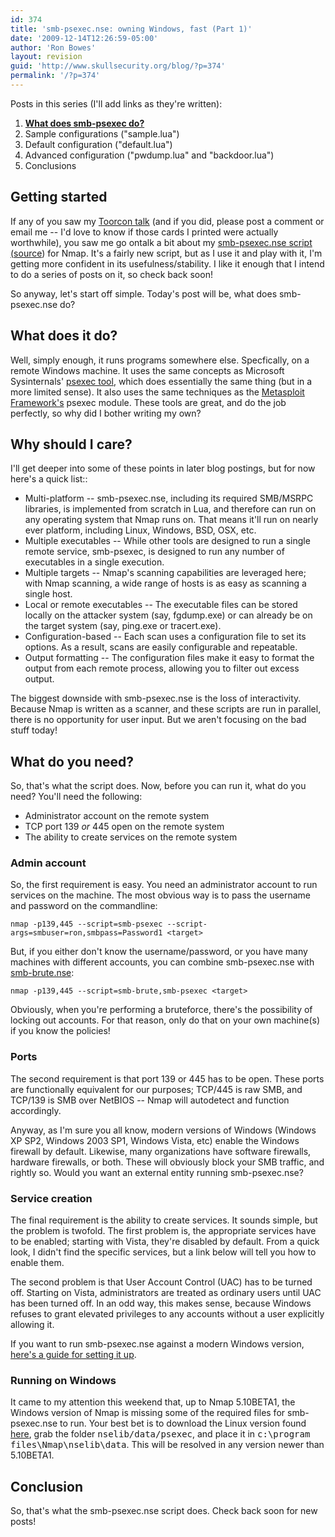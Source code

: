 ```yaml
---
id: 374
title: 'smb-psexec.nse: owning Windows, fast (Part 1)'
date: '2009-12-14T12:26:59-05:00'
author: 'Ron Bowes'
layout: revision
guid: 'http://www.skullsecurity.org/blog/?p=374'
permalink: '/?p=374'
---
```


Posts in this series (I'll add links as they're written):

1. **[What does smb-psexec do?](/blog/?p=365)**
2. Sample configurations ("sample.lua")
3. Default configuration ("default.lua")
4. Advanced configuration ("pwdump.lua" and "backdoor.lua")
5. Conclusions

## Getting started

If any of you saw my [Toorcon talk](http://svn.skullsecurity.org:81/ron/security/2009-10-toorcon/2009-10%20Toorcon.pdf) (and if you did, please post a comment or email me -- I'd love to know if those cards I printed were actually worthwhile), you saw me go ontalk a bit about my [smb-psexec.nse script (](http://nmap.org/nsedoc/scripts/smb-psexec.html)[source](http://nmap.org/svn/scripts/smb-psexec.nse)) for Nmap. It's a fairly new script, but as I use it and play with it, I'm getting more confident in its usefulness/stability. I like it enough that I intend to do a series of posts on it, so check back soon!

So anyway, let's start off simple. Today's post will be, what does smb-psexec.nse do?

## What does it do?

Well, simply enough, it runs programs somewhere else. Specfically, on a remote Windows machine. It uses the same concepts as Microsoft Sysinternals' [psexec tool](http://technet.microsoft.com/en-us/sysinternals/bb897553.aspx), which does essentially the same thing (but in a more limited sense). It also uses the same techniques as the [Metasploit Framework's](http://www.metasploit.com/framework/) psexec module. These tools are great, and do the job perfectly, so why did I bother writing my own?

## Why should I care?

I'll get deeper into some of these points in later blog postings, but for now here's a quick list::

- Multi-platform -- smb-psexec.nse, including its required SMB/MSRPC libraries, is implemented from scratch in Lua, and therefore can run on any operating system that Nmap runs on. That means it'll run on nearly ever platform, including Linux, Windows, BSD, OSX, etc.
- Multiple executables -- While other tools are designed to run a single remote service, smb-psexec, is designed to run any number of executables in a single execution.
- Multiple targets -- Nmap's scanning capabilities are leveraged here; with Nmap scanning, a wide range of hosts is as easy as scanning a single host.
- Local or remote executables -- The executable files can be stored locally on the attacker system (say, fgdump.exe) or can already be on the target system (say, ping.exe or tracert.exe).
- Configuration-based -- Each scan uses a configuration file to set its options. As a result, scans are easily configurable and repeatable.
- Output formatting -- The configuration files make it easy to format the output from each remote process, allowing you to filter out excess output.

The biggest downside with smb-psexec.nse is the loss of interactivity. Because Nmap is written as a scanner, and these scripts are run in parallel, there is no opportunity for user input. But we aren't focusing on the bad stuff today!

## What do you need?

So, that's what the script does. Now, before you can run it, what do you need? You'll need the following:

- Administrator account on the remote system
- TCP port 139 *or* 445 open on the remote system
- The ability to create services on the remote system

### Admin account

So, the first requirement is easy. You need an administrator account to run services on the machine. The most obvious way is to pass the username and password on the commandline:

```
nmap -p139,445 --script=smb-psexec --script-args=smbuser=ron,smbpass=Password1 <target>
```

But, if you either don't know the username/password, or you have many machines with different accounts, you can combine smb-psexec.nse with [smb-brute.nse](http://nmap.org/nsedoc/scripts/smb-brute.html):

```
nmap -p139,445 --script=smb-brute,smb-psexec <target>
```

Obviously, when you're performing a bruteforce, there's the possibility of locking out accounts. For that reason, only do that on your own machine(s) if you know the policies!

### Ports

The second requirement is that port 139 or 445 has to be open. These ports are functionally equivalent for our purposes; TCP/445 is raw SMB, and TCP/139 is SMB over NetBIOS -- Nmap will autodetect and function accordingly.

Anyway, as I'm sure you all know, modern versions of Windows (Windows XP SP2, Windows 2003 SP1, Windows Vista, etc) enable the Windows firewall by default. Likewise, many organizations have software firewalls, hardware firewalls, or both. These will obviously block your SMB traffic, and rightly so. Would you want an external entity running smb-psexec.nse?

### Service creation

The final requirement is the ability to create services. It sounds simple, but the problem is twofold. The first problem is, the appropriate services have to be enabled; starting with Vista, they're disabled by default. From a quick look, I didn't find the specific services, but a link below will tell you how to enable them.

The second problem is that User Account Control (UAC) has to be turned off. Starting on Vista, administrators are treated as ordinary users until UAC has been turned off. In an odd way, this makes sense, because Windows refuses to grant elevated privileges to any accounts without a user explicitly allowing it.

If you want to run smb-psexec.nse against a modern Windows version, [here's a guide for setting it up](http://forum.sysinternals.com/forum_posts.asp?TID=9139).

### Running on Windows

It came to my attention this weekend that, up to Nmap 5.10BETA1, the Windows version of Nmap is missing some of the required files for smb-psexec.nse to run. Your best bet is to download the Linux version found [here](http://nmap.org/dist/nmap-5.10BETA1.tar.bz2), grab the folder <tt>nselib/data/psexec</tt>, and place it in <tt>c:\\program files\\Nmap\\nselib\\data</tt>. This will be resolved in any version newer than 5.10BETA1.

## Conclusion

So, that's what the smb-psexec.nse script does. Check back soon for new posts!